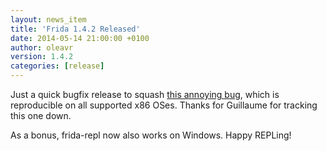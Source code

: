 ```yaml
---
layout: news_item
title: 'Frida 1.4.2 Released'
date: 2014-05-14 21:00:00 +0100
author: oleavr
version: 1.4.2
categories: [release]
---
```


Just a quick bugfix release to squash
[this annoying bug](https://github.com/frida/frida-core/issues/5), which is
reproducible on all supported x86 OSes. Thanks for Guillaume for tracking
this one down.

As a bonus, frida-repl now also works on Windows. Happy REPLing!
